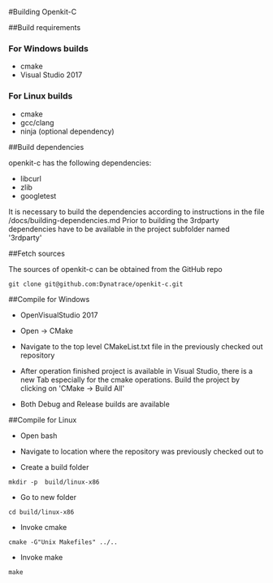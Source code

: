 #Building Openkit-C

##Build requirements

### For Windows builds

* cmake
* Visual Studio 2017

### For Linux builds

* cmake
* gcc/clang
* ninja (optional dependency)

##Build dependencies

openkit-c has the following dependencies:

* libcurl
* zlib
* googletest

It is necessary to build the dependencies according to instructions in the file <ROOT>/docs/building-dependencies.md
Prior to building the 3rdparty dependencies have to be available in the project subfolder named '3rdparty'

##Fetch sources

The sources of openkit-c can be obtained from the GitHub repo

```
git clone git@github.com:Dynatrace/openkit-c.git
```

##Compile for Windows

* OpenVisualStudio 2017

* Open -> CMake

* Navigate to the top level CMakeList.txt file in the previously checked out repository

* After operation finished project is available in Visual Studio, there is a new Tab especially for the cmake operations. Build the project by clicking on 'CMake -> Build All'

* Both Debug and Release builds are available

##Compile for Linux

* Open bash

* Navigate to location where the repository was previously checked out to

* Create a build folder

```
mkdir -p  build/linux-x86
```

* Go to new folder

```
cd build/linux-x86
```

* Invoke cmake

```
cmake -G"Unix Makefiles" ../..
```

* Invoke make

```
make
```